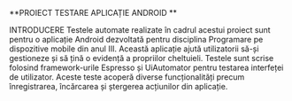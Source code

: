 **PROIECT TESTARE APLICAȚIE ANDROID **

INTRODUCERE
Testele automate realizate în cadrul acestui proiect sunt pentru o aplicație Android dezvoltată pentru disciplina Programare pe dispozitive mobile din anul III.
Această aplicație ajută utilizatorii să-și gestioneze și să țină o evidență a propriilor cheltuieli. Testele sunt scrise folosind framework-urile Espresso și UiAutomator pentru testarea interfeței de utilizator. 
Aceste teste acoperă diverse funcționalități precum înregistrarea, încărcarea și ștergerea acțiunilor din aplicație.


